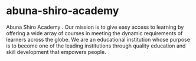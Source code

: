 # abuna-shiro-academy
Abuna Shiro Academy . Our mission is to give easy access to learning by offering a wide array of courses in meeting the dynamic requirements of learners across the globe.   We are an educational institution whose purpose is to become one of the leading institutions through quality education and skill development that empowers people. 
